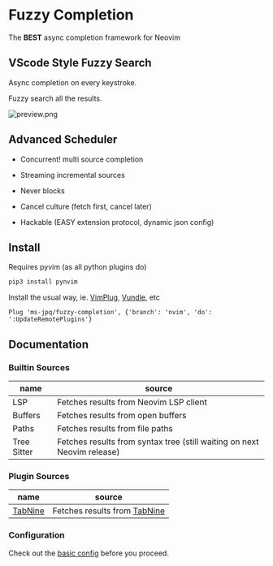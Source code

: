 # Fuzzy Completion

The **BEST** async completion framework for Neovim

## VScode Style Fuzzy Search

Async completion on every keystroke.

Fuzzy search all the results.

![preview.png](https://raw.githubusercontent.com/ms-jpq/fast-comp/nvim/preview/screenshot.png)

## Advanced Scheduler

- Concurrent! multi source completion

- Streaming incremental sources

- Never blocks

- Cancel culture (fetch first, cancel later)

- Hackable (EASY extension protocol, dynamic json config)

## Install

Requires pyvim (as all python plugins do)

```sh
pip3 install pynvim
```

Install the usual way, ie. [VimPlug](https://github.com/junegunn/vim-plug), [Vundle](https://github.com/VundleVim/Vundle.vim), etc

```VimL
Plug 'ms-jpq/fuzzy-completion', {'branch': 'nvim', 'do': ':UpdateRemotePlugins'}
```

## Documentation

### Builtin Sources

| name        | source                                                                  |
| ----------- | ----------------------------------------------------------------------- |
| LSP         | Fetches results from Neovim LSP client                                  |
| Buffers     | Fetches results from open buffers                                       |
| Paths       | Fetches results from file paths                                         |
| Tree Sitter | Fetches results from syntax tree (still waiting on next Neovim release) |

### Plugin Sources

| name                                                          | source                                                   |
| ------------------------------------------------------------- | -------------------------------------------------------- |
| [TabNine](https://github.com/ms-jpq/fuzzy-completion-clients) | Fetches results from [TabNine](https://www.tabnine.com/) |

### Configuration

Check out the [basic config](https://github.com/ms-jpq/fuzzy-completion/blob/nvim/config/config.json) before you proceed.
